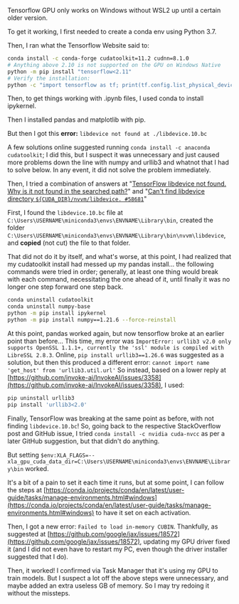 Tensorflow GPU only works on Windows without WSL2 up until a certain older version.

To get it working, I first needed to create a conda env using Python 3.7.

Then, I ran what the Tensorflow Website said to:

```bash
conda install -c conda-forge cudatoolkit=11.2 cudnn=8.1.0
# Anything above 2.10 is not supported on the GPU on Windows Native
python -m pip install "tensorflow<2.11"
# Verify the installation:
python -c "import tensorflow as tf; print(tf.config.list_physical_devices('GPU'))"
```

Then, to get things working with .ipynb files, I used conda to install ipykernel.

Then I installed pandas and matplotlib with pip.

But then I got this **error:** `libdevice not found at ./libdevice.10.bc`

A few solutions online suggested running `conda install -c anaconda cudatoolkit`; I did this, but I suspect it was unnecessary and just caused more problems down the line with numpy and urllib3 and whatnot that I had to solve below. In any event, it did not solve the problem immediately.

Then, I tried a combination of answers at "[TensorFlow libdevice not found. Why is it not found in the searched path?](https://stackoverflow.com/questions/68614547/tensorflow-libdevice-not-found-why-is-it-not-found-in-the-searched-path)" and "[Can't find libdevice directory `${CUDA_DIR}/nvvm/libdevice. #58681`](https://github.com/tensorflow/tensorflow/issues/58681)" 

First, I found the `libdevice.10.bc` file at `C:\Users\USERNAME\miniconda3\envs\ENVNAME\Library\bin`, created the folder `C:\Users\USERNAME\miniconda3\envs\ENVNAME\Library\bin\nvvm\libdevice`, and **copied** (not cut) the file to that folder. 

That did not do it by itself, and what's worse, at this point, I had realized that my cudatoolkit install had messed up my pandas install… the following commands were tried in order; generally, at least one thing would break with each command, necessitating the one ahead of it, until finally it was no longer one step forward one step back.
```bash
conda uninstall cudatoolkit
conda uninstall numpy-base
python -m pip install ipykernel
python -m pip install numpy==1.21.6 --force-reinstall
```

At this point, pandas worked again, but now tensorflow broke at an earlier point than before… 
This time, my error was `ImportError: urllib3 v2.0 only supports OpenSSL 1.1.1+, currently the 'ssl' module is compiled with LibreSSL 2.8.3`.
Online, `pip install urllib3==1.26.6` was suggested as a solution, but then this produced a different error: `cannot import name 'get_host' from 'urllib3.util.url'`
So instead, based on a lower reply at [https://github.com/invoke-ai/InvokeAI/issues/3358](https://github.com/invoke-ai/InvokeAI/issues/3358), I used:
```bash
pip uninstall urllib3
pip install 'urllib3<2.0'
```

Finally, TensorFlow was breaking at the same point as before, with not finding `libdevice.10.bc`!
So, going back to the respective StackOverflow post and GitHub issue, I tried `conda install -c nvidia cuda-nvcc` as per a later GitHub suggestion, but that didn't do anything. 

But setting `$env:XLA_FLAGS=--xla_gpu_cuda_data_dir=C:\Users\USERNAME\miniconda3\envs\ENVNAME\Library\bin` worked.

It's a bit of a pain to set it each time it runs, but at some point, I can follow the steps at [https://conda.io/projects/conda/en/latest/user-guide/tasks/manage-environments.html#windows](https://conda.io/projects/conda/en/latest/user-guide/tasks/manage-environments.html#windows) to have it set on each activation.

Then, I got a new error: `Failed to load in-memory CUBIN`. Thankfully, as suggested at [https://github.com/google/jax/issues/18572](https://github.com/google/jax/issues/18572), updating my GPU driver fixed it (and I did not even have to restart my PC, even though the driver installer suggested that I do).

Then, it worked! I confirmed via Task Manager that it's using my GPU to train models. But I suspect a lot off the above steps were unnecessary, and maybe added an extra useless GB of memory. So I may try redoing it without the missteps.